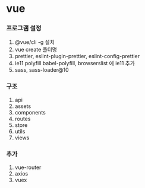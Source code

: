 # vue

### 프로그램 설정

1. @vue/cli -g 설치
2. vue create 폴더명
3. prettier, eslint-plugin-prettier, eslint-config-prettier
4. ie11 polyfill
   babel-polyfill, browserslist 에 ie11 추가
5. sass, sass-loader@10

### 구조
1. api
2. assets
3. components
4. routes
5. store
6. utils
7. views

### 추가
1. vue-router
2. axios
3. vuex